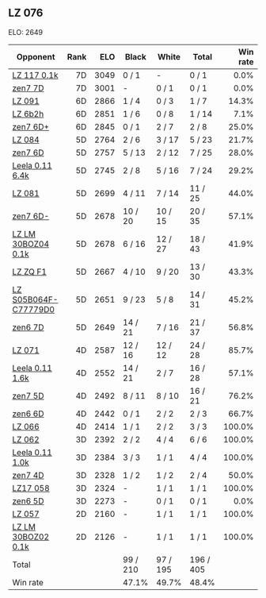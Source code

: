 ## LZ 076 ##

ELO: 2649

Opponent | Rank | ELO | Black | White | Total | Win rate
---------|-----:|----:|-------|-------|-------|-------:
[LZ 117 0.1k](LZ%20117%200.1k.md) | 7D | 3049 | 0 / 1 | - | 0 / 1 | 0.0%
[zen7 7D](zen7%207D.md) | 7D | 3001 | - | 0 / 1 | 0 / 1 | 0.0%
[LZ 091](LZ%20091.md) | 6D | 2866 | 1 / 4 | 0 / 3 | 1 / 7 | 14.3%
[LZ 6b2h](LZ%206b2h.md) | 6D | 2851 | 1 / 6 | 0 / 8 | 1 / 14 | 7.1%
[zen7 6D+](zen7%206D+.md) | 6D | 2845 | 0 / 1 | 2 / 7 | 2 / 8 | 25.0%
[LZ 084](LZ%20084.md) | 5D | 2764 | 2 / 6 | 3 / 17 | 5 / 23 | 21.7%
[zen7 6D](zen7%206D.md) | 5D | 2757 | 5 / 13 | 2 / 12 | 7 / 25 | 28.0%
[Leela 0.11 6.4k](Leela%200.11%206.4k.md) | 5D | 2745 | 2 / 8 | 5 / 16 | 7 / 24 | 29.2%
[LZ 081](LZ%20081.md) | 5D | 2699 | 4 / 11 | 7 / 14 | 11 / 25 | 44.0%
[zen7 6D-](zen7%206D-.md) | 5D | 2678 | 10 / 20 | 10 / 15 | 20 / 35 | 57.1%
[LZ LM 30BOZ04 0.1k](LZ%20LM%2030BOZ04%200.1k.md) | 5D | 2678 | 6 / 16 | 12 / 27 | 18 / 43 | 41.9%
[LZ ZQ F1](LZ%20ZQ%20F1.md) | 5D | 2667 | 4 / 10 | 9 / 20 | 13 / 30 | 43.3%
[LZ S05B064F-C77779D0](LZ%20S05B064F-C77779D0.md) | 5D | 2651 | 9 / 23 | 5 / 8 | 14 / 31 | 45.2%
[zen6 7D](zen6%207D.md) | 5D | 2649 | 14 / 21 | 7 / 16 | 21 / 37 | 56.8%
[LZ 071](LZ%20071.md) | 4D | 2587 | 12 / 16 | 12 / 12 | 24 / 28 | 85.7%
[Leela 0.11 1.6k](Leela%200.11%201.6k.md) | 4D | 2552 | 14 / 21 | 2 / 7 | 16 / 28 | 57.1%
[zen7 5D](zen7%205D.md) | 4D | 2492 | 8 / 11 | 8 / 10 | 16 / 21 | 76.2%
[zen6 6D](zen6%206D.md) | 4D | 2442 | 0 / 1 | 2 / 2 | 2 / 3 | 66.7%
[LZ 066](LZ%20066.md) | 4D | 2414 | 1 / 1 | 2 / 2 | 3 / 3 | 100.0%
[LZ 062](LZ%20062.md) | 3D | 2392 | 2 / 2 | 4 / 4 | 6 / 6 | 100.0%
[Leela 0.11 1.0k](Leela%200.11%201.0k.md) | 3D | 2384 | 3 / 3 | 1 / 1 | 4 / 4 | 100.0%
[zen7 4D](zen7%204D.md) | 3D | 2328 | 1 / 2 | 1 / 2 | 2 / 4 | 50.0%
[LZ17 058](LZ17%20058.md) | 3D | 2324 | - | 1 / 1 | 1 / 1 | 100.0%
[zen6 5D](zen6%205D.md) | 3D | 2273 | - | 0 / 1 | 0 / 1 | 0.0%
[LZ 057](LZ%20057.md) | 2D | 2160 | - | 1 / 1 | 1 / 1 | 100.0%
[LZ LM 30BOZ02 0.1k](LZ%20LM%2030BOZ02%200.1k.md) | 2D | 2126 | - | 1 / 1 | 1 / 1 | 100.0%
Total | | | 99 / 210 | 97 / 195 | 196 / 405 | 
Win rate| | | 47.1% | 49.7% | 48.4% | 
